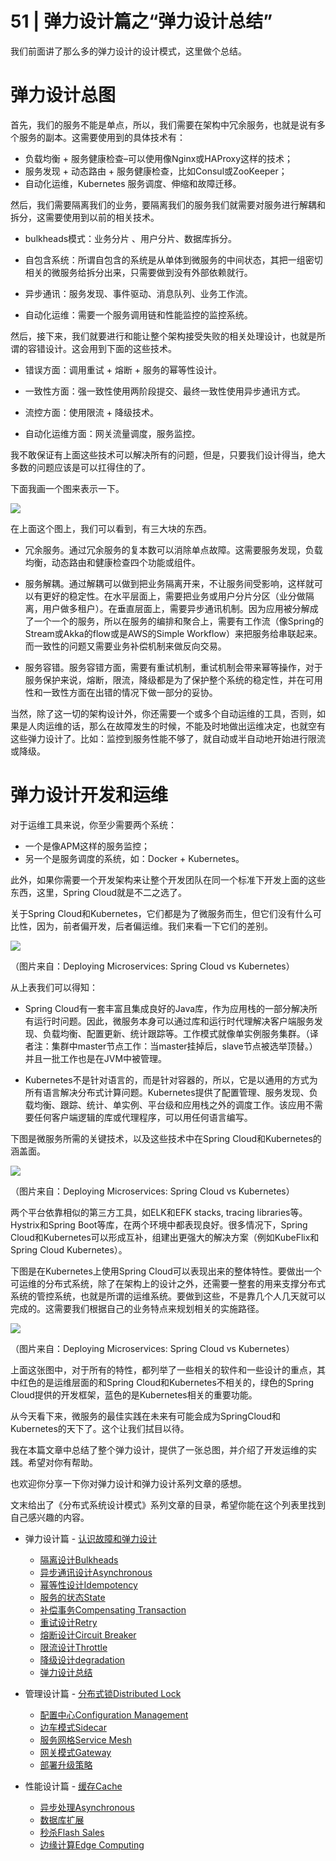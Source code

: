 # 51 \| 弹力设计篇之“弹力设计总结”

我们前面讲了那么多的弹力设计的设计模式，这里做个总结。

# 弹力设计总图

首先，我们的服务不能是单点，所以，我们需要在架构中冗余服务，也就是说有多个服务的副本。这需要使用到的具体技术有：

- 负载均衡 + 服务健康检查–可以使用像Nginx或HAProxy这样的技术；
- 服务发现 + 动态路由 + 服务健康检查，比如Consul或ZooKeeper；
- 自动化运维，Kubernetes 服务调度、伸缩和故障迁移。

<!-- -->

然后，我们需要隔离我们的业务，要隔离我们的服务我们就需要对服务进行解耦和拆分，这需要使用到以前的相关技术。

<!-- [[[read_end]]] -->

- bulkheads模式：业务分片 、用户分片、数据库拆分。

- 自包含系统：所谓自包含的系统是从单体到微服务的中间状态，其把一组密切相关的微服务给拆分出来，只需要做到没有外部依赖就行。

- 异步通讯：服务发现、事件驱动、消息队列、业务工作流。

- 自动化运维：需要一个服务调用链和性能监控的监控系统。


<!-- -->

然后，接下来，我们就要进行和能让整个架构接受失败的相关处理设计，也就是所谓的容错设计。这会用到下面的这些技术。

- 错误方面：调用重试 + 熔断 + 服务的幂等性设计。

- 一致性方面：强一致性使用两阶段提交、最终一致性使用异步通讯方式。

- 流控方面：使用限流 + 降级技术。

- 自动化运维方面：网关流量调度，服务监控。


<!-- -->

我不敢保证有上面这些技术可以解决所有的问题，但是，只要我们设计得当，绝大多数的问题应该是可以扛得住的了。

下面我画一个图来表示一下。

![](<https://static001.geekbang.org/resource/image/f9/2b/f9e6efa6202103a14d358ff6c80f0a2b.png>)

在上面这个图上，我们可以看到，有三大块的东西。

- 冗余服务。通过冗余服务的复本数可以消除单点故障。这需要服务发现，负载均衡，动态路由和健康检查四个功能或组件。

- 服务解耦。通过解耦可以做到把业务隔离开来，不让服务间受影响，这样就可以有更好的稳定性。在水平层面上，需要把业务或用户分片分区（业分做隔离，用户做多租户）。在垂直层面上，需要异步通讯机制。因为应用被分解成了一个一个的服务，所以在服务的编排和聚合上，需要有工作流（像Spring的Stream或Akka的flow或是AWS的Simple Workflow）来把服务给串联起来。而一致性的问题又需要业务补偿机制来做反向交易。

- 服务容错。服务容错方面，需要有重试机制，重试机制会带来幂等操作，对于服务保护来说，熔断，限流，降级都是为了保护整个系统的稳定性，并在可用性和一致性方面在出错的情况下做一部分的妥协。


<!-- -->

当然，除了这一切的架构设计外，你还需要一个或多个自动运维的工具，否则，如果是人肉运维的话，那么在故障发生的时候，不能及时地做出运维决定，也就空有这些弹力设计了。比如：监控到服务性能不够了，就自动或半自动地开始进行限流或降级。

# 弹力设计开发和运维

对于运维工具来说，你至少需要两个系统：

- 一个是像APM这样的服务监控；
- 另一个是服务调度的系统，如：Docker + Kubernetes。

<!-- -->

此外，如果你需要一个开发架构来让整个开发团队在同一个标准下开发上面的这些东西，这里，Spring Cloud就是不二之选了。

关于Spring Cloud和Kubernetes，它们都是为了微服务而生，但它们没有什么可比性，因为，前者偏开发，后者偏运维。我们来看一下它们的差别。

![](<https://static001.geekbang.org/resource/image/35/f4/35cd0722f99f91c904944ac1bbdd56f4.png>)<br>

 （图片来自：Deploying Microservices: Spring Cloud vs Kubernetes）

从上表我们可以得知：

- Spring Cloud有一套丰富且集成良好的Java库，作为应用栈的一部分解决所有运行时问题。因此，微服务本身可以通过库和运行时代理解决客户端服务发现、负载均衡、配置更新、统计跟踪等。工作模式就像单实例服务集群。（译者注：集群中master节点工作：当master挂掉后，slave节点被选举顶替。）并且一批工作也是在JVM中被管理。

- Kubernetes不是针对语言的，而是针对容器的，所以，它是以通用的方式为所有语言解决分布式计算问题。Kubernetes提供了配置管理、服务发现、负载均衡、跟踪、统计、单实例、平台级和应用栈之外的调度工作。该应用不需要任何客户端逻辑的库或代理程序，可以用任何语言编写。


<!-- -->

下图是微服务所需的关键技术，以及这些技术中在Spring Cloud和Kubernetes的涵盖面。

![](<https://static001.geekbang.org/resource/image/dc/af/dcab89f031d1a7083b4f0b3091873caf.png>)<br>

 （图片来自：Deploying Microservices: Spring Cloud vs Kubernetes）

两个平台依靠相似的第三方工具，如ELK和EFK stacks, tracing libraries等。Hystrix和Spring Boot等库，在两个环境中都表现良好。很多情况下，Spring Cloud和Kubernetes可以形成互补，组建出更强大的解决方案（例如KubeFlix和Spring Cloud Kubernetes）。

下图是在Kubernetes上使用Spring Cloud可以表现出来的整体特性。要做出一个可运维的分布式系统，除了在架构上的设计之外，还需要一整套的用来支撑分布式系统的管控系统，也就是所谓的运维系统。要做到这些，不是靠几个人几天就可以完成的。这需要我们根据自己的业务特点来规划相关的实施路径。

![](<https://static001.geekbang.org/resource/image/41/6a/41e9f7a084e6c81fcb3bb42d43b0076a.png>)<br>

 （图片来自：Deploying Microservices: Spring Cloud vs Kubernetes）

上面这张图中，对于所有的特性，都列举了一些相关的软件和一些设计的重点，其中红色的是运维层面的和Spring Cloud和Kubernetes不相关的，绿色的Spring Cloud提供的开发框架，蓝色的是Kubernetes相关的重要功能。

从今天看下来，微服务的最佳实践在未来有可能会成为SpringCloud和Kubernetes的天下了。这个让我们拭目以待。

我在本篇文章中总结了整个弹力设计，提供了一张总图，并介绍了开发运维的实践。希望对你有帮助。

也欢迎你分享一下你对弹力设计和弹力设计系列文章的感想。

文末给出了《分布式系统设计模式》系列文章的目录，希望你能在这个列表里找到自己感兴趣的内容。

- 弹力设计篇 - [认识故障和弹力设计](<https://time.geekbang.org/column/article/3912>)
    - [隔离设计Bulkheads](<https://time.geekbang.org/column/article/3917>)
    - [异步通讯设计Asynchronous](<https://time.geekbang.org/column/article/3926>)
    - [幂等性设计Idempotency](<https://time.geekbang.org/column/article/4050>)
    - [服务的状态State](<https://time.geekbang.org/column/article/4086>)
    - [补偿事务Compensating Transaction](<https://time.geekbang.org/column/article/4087>)
    - [重试设计Retry](<https://time.geekbang.org/column/article/4121>)
    - [熔断设计Circuit Breaker](<https://time.geekbang.org/column/article/4241>)
    - [限流设计Throttle](<https://time.geekbang.org/column/article/4245>)
    - [降级设计degradation](<https://time.geekbang.org/column/article/4252>)
    - [弹力设计总结](<https://time.geekbang.org/column/article/4253>)

    <!-- -->

- 管理设计篇 - [分布式锁Distributed Lock](<https://time.geekbang.org/column/article/5175>)
    - [配置中心Configuration Management](<https://time.geekbang.org/column/article/5819>)
    - [边车模式Sidecar](<https://time.geekbang.org/column/article/5909>)
    - [服务网格Service Mesh](<https://time.geekbang.org/column/article/5920>)
    - [网关模式Gateway](<https://time.geekbang.org/column/article/6086>)
    - [部署升级策略](<https://time.geekbang.org/column/article/6283>)

    <!-- -->

- 性能设计篇 - [缓存Cache](<https://time.geekbang.org/column/article/6282>)
    - [异步处理Asynchronous](<https://time.geekbang.org/column/article/7036>)
    - [数据库扩展](<https://time.geekbang.org/column/article/7045>)
    - [秒杀Flash Sales](<https://time.geekbang.org/column/article/7047>)
    - [边缘计算Edge Computing](<https://time.geekbang.org/column/article/7086>)

    <!-- -->


<!-- -->



